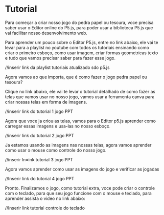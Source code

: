 # Tutorial

Para começar a criar nosso jogo do pedra papel ou tesoura, voce precisa saber usar o Editor online do P5.js, para poder usar a biblioteca P5.js que vai facilitar nosso desenvolvimento web.

Para aprender um pouco sobre o Editor P5.js, entre no link abaixo, ele vai te levar para a playlist no youtube com todos os tutoriais ensinando como criar o primeiro esboço, como usar imagem, criar formas geometricas texto e tudo que vamos precisar saber para fazer esse jogo.

//inserir link da playlist tutoriais atualizado sdo p5.js

Agora vamos ao que importa, que é como fazer o jogo pedra papel ou tesoura?

Clique no link abaixo, ele vai te levar o tutorial detalhado de como fazer as telas que vamos usar no nosso jogo, vamos usar a ferramenta canva para criar nossas telas em forma de imagens.

//inserir link do tutorial 1 jogo PPT

Agora que voce ja criou as telas, vamos para o Editor p5.js aprender como carregar essas imagens e usa-las no nosso esboço.

//inserir link do tutorial 2 jogo PPT

Ja estamos usando as imagens nas nossas telas, agora vamos aprender como usar o mouse como controle do nosso jogo.

//inserir ln=ink tutorial 3 jogo PPT

Agora vamos aprender como usar as imagens do jogo e verificar as jogadas

//Inserir link do tutorial 4 jogo PPT

Pronto. 
Finalizamos o jogo, como tutorial extra, voce pode criar o controle com o teclado, para que seu jogo funcione com o mouse e teclado, para aprender assista o video no link abaixo: 

//Inserir link tutorial controle do teclado



